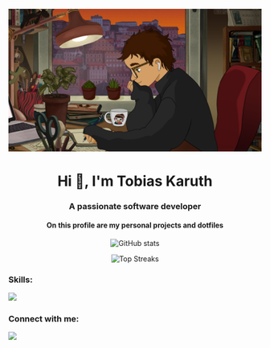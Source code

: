 ![MasterHead](https://github.com/TKAMING/TKAMING/blob/main/lofiavatar.png)
<h1 align="center">Hi 👋, I'm Tobias Karuth</h1>
<h3 align="center">A passionate software developer</h3>

<h4 align="center">On this profile are my personal projects and dotfiles</h4>

<div align="center">
  
  <!-- stat card -->
  ![GitHub stats](https://github-readme-stats.vercel.app/api?username=tkaming&theme=merko&show_icons=true)

  <!-- top streakes -->
  ![Top Streaks](https://github-readme-streak-stats.herokuapp.com/?user=tkaming&theme=merko&show_icons=true)
</div>
<h3 align="left">Skills:</h3>
<p align="left">
  <a href="https://skillicons.dev">
    <img src="https://skillicons.dev/icons?i=c,cpp,cs,py,arch,neovim"/>
  </a>
</p>

<div>
  <h3 align="left">Connect with me:</h3>
  <a align="right" href="mailto:tobiaskaruth@duck.com">
    <img src="https://skillicons.dev/icons?i=gmail&theme=dark"/>
  </a>
</div>
